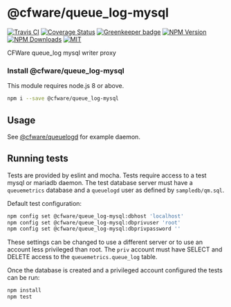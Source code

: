 # @cfware/queue_log-mysql

[![Travis CI][travis-image]][travis-url]
[![Coverage Status][coverage-image]][coverage-url]
[![Greenkeeper badge](https://badges.greenkeeper.io/cfware/queue_log-mysql.svg)](https://greenkeeper.io/)
[![NPM Version][npm-image]][npm-url]
[![NPM Downloads][downloads-image]][downloads-url]
[![MIT][license-image]](LICENSE)

CFWare queue_log mysql writer proxy

### Install @cfware/queue_log-mysql

This module requires node.js 8 or above.

```sh
npm i --save @cfware/queue_log-mysql
```

## Usage

See [@cfware/queuelogd] for example daemon.

## Running tests

Tests are provided by eslint and mocha.  Tests require access to a test mysql or
mariadb daemon.  The test database server must have a `queuemetrics` database and
a `queuelogd` user as defined by `sampledb/qm.sql`.

Default test configuration:
```sh
npm config set @cfware/queue_log-mysql:dbhost 'localhost'
npm config set @cfware/queue_log-mysql:dbprivuser 'root'
npm config set @cfware/queue_log-mysql:dbprivpassword ''
```

These settings can be changed to use a different server or to use an account less
privileged than root.  The `priv` account must have SELECT and DELETE access to
the `queuemetrics.queue_log` table.

Once the database is created and a privileged account configured the tests can be run:
```sh
npm install
npm test
```

[npm-image]: https://img.shields.io/npm/v/@cfware/queue_log-mysql.svg
[npm-url]: https://npmjs.org/package/@cfware/queue_log-mysql
[travis-image]: https://travis-ci.org/cfware/queue_log-mysql.svg?branch=master
[travis-url]: https://travis-ci.org/cfware/queue_log-mysql
[coverage-image]: https://coveralls.io/repos/github/cfware/queue_log-mysql/badge.svg
[coverage-url]: https://coveralls.io/github/cfware/queue_log-mysql
[downloads-image]: https://img.shields.io/npm/dm/@cfware/queue_log-mysql.svg
[downloads-url]: https://npmjs.org/package/@cfware/queue_log-mysql
[license-image]: https://img.shields.io/github/license/cfware/queue_log-mysql.svg
[@cfware/queuelogd]: https://github.com/cfware/queuelogd
